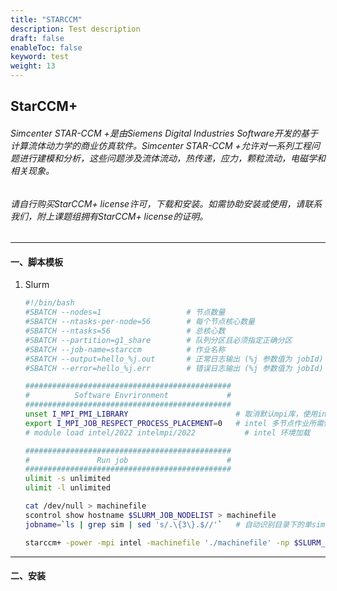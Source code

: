 ```yaml
---
title: "STARCCM"
description: Test description
draft: false
enableToc: false
keyword: test
weight: 13
---
```


## StarCCM+

###### Simcenter STAR-CCM +是由Siemens Digital Industries Software开发的基于计算流体动力学的商业仿真软件。Simcenter STAR-CCM +允许对一系列工程问题进行建模和分析，这些问题涉及流体流动，热传递，应力，颗粒流动，电磁学和相关现象。

###### 请自行购买StarCCM+ license许可，下载和安装。如需协助安装或使用，请联系我们，附上课题组拥有StarCCM+ license的证明。

***
#### 一、脚本模板
1. Slurm
    ```bash
    #!/bin/bash
    #SBATCH --nodes=1                   # 节点数量
    #SBATCH --ntasks-per-node=56        # 每个节点核心数量
    #SBATCH --ntasks=56                 # 总核心数
    #SBATCH --partition=g1_share        # 队列分区且必须指定正确分区
    #SBATCH --job-name=starccm    	    # 作业名称
    #SBATCH --output=hello_%j.out       # 正常日志输出 (%j 参数值为 jobId)
    #SBATCH --error=hello_%j.err        # 错误日志输出 (%j 参数值为 jobId)

    ##############################################
    #          Software Envrironment             #
    ##############################################
    unset I_MPI_PMI_LIBRARY                        # 取消默认mpi库，使用intel自带
    export I_MPI_JOB_RESPECT_PROCESS_PLACEMENT=0   # intel 多节点作业所需修改参数 
    # module load intel/2022 intelmpi/2022           # intel 环境加载

    ##############################################
    #               Run job                      #
    ##############################################
    ulimit -s unlimited
    ulimit -l unlimited

    cat /dev/null > machinefile
    scontrol show hostname $SLURM_JOB_NODELIST > machinefile
    jobname=`ls | grep sim | sed 's/.\{3\}.$//'`   # 自动识别目录下的单sim文件进行提交，如果有多个文件需指定，请修改下行jobname参数

    starccm+ -power -mpi intel -machinefile './machinefile' -np $SLURM_NTASKS -rsh ssh -cpubind -batch run -batch-report $jobname
    ```

***

#### 二、安装
